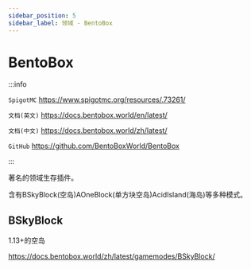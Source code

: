 ```yaml
---
sidebar_position: 5
sidebar_label: 领域 - BentoBox
---
```


# BentoBox

:::info

`SpigotMC` https://www.spigotmc.org/resources/.73261/

`文档(英文)` https://docs.bentobox.world/en/latest/

`文档(中文)` https://docs.bentobox.world/zh/latest/

`GitHub` https://github.com/BentoBoxWorld/BentoBox

:::

著名的领域生存插件。

含有BSkyBlock(空岛)AOneBlock(单方块空岛)AcidIsland(海岛)等多种模式。

## BSkyBlock

1.13+的空岛

https://docs.bentobox.world/zh/latest/gamemodes/BSkyBlock/